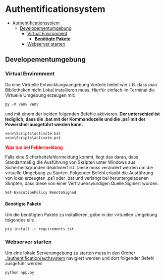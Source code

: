 # <b>Authentificationsystem</b>
- [Authentificationsystem](#authentificationsystem)
  - [Developementumgebung](#developementumgebung)
    - [Virtual Environment](#virtual-environment)
      - [**Benötigte Pakete**](#benötigte-pakete)
    - [Webserver starten](#webserver-starten)


## Developementumgebung
### Virtual Environment
Da eine Virtuelle Entwicklungsumgebung Vorteile bietet wie z.B. dass man Bibliotheken nicht Lokal installieren muss. Hierfür einfach im Terminal die Virtuelle Umgebung erzeugen mit:
```ps
py -m venv venv
```
und mit einem der beiden folgenden Befehle aktivieren. **Der unterschied ist lediglich, dass die .bat mit der Kommandozeile und die .ps1 mit der Powershell ausgeführt werden kann.**

```cmd
venv\Scripts\activate.bat
venv\Scripts\activate.ps1
```
<body>
<b style="color:red;">Was tun bei Fehlermeldung</b>
<p>Falls eine Sicherheitsfehlermeldung kommt, liegt das daran, dass Standartmäßig die Ausführung von Skripten unter Windows aus Sicherheitsgründen deaktiviert ist. Diese muss verändert werden um die virtuelle Umgebung zu Starten. Folgender Befehl erlaubt die Ausführung von lokal erzeugten .ps1 oder .bat und verlangt bei heruntergeladenen Skripten, dass diese von einer Vertrauenswürdigen Quelle Signiert wurden.<p>
</body>

```ps
Set-ExecutionPolicy RemoteSigned
```

#### **Benötigte Pakete**
Um die benötigten Pakete zu installieren, gebe in der virtuellen Umgebung folgendes ein:
```ps
pip install -r requirements.txt
```

### Webserver starten
Um eine lokale Serverumgebung zu starten muss in den Ordner [./authentification/authsystem](./authentification/authsystem) navigiert werden und dort folgender Befehl ausgeführ werden
```cmd
python app.py
```